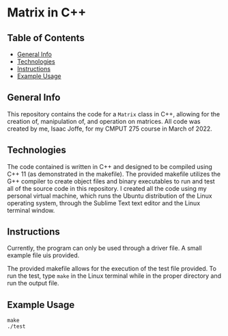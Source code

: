 # Matrix in C++

## Table of Contents
* [General Info](#general-info)
* [Technologies](#technologies)
* [Instructions](#instructions)
* [Example Usage](#example-usage)

## General Info
This repository contains the code for a `Matrix` class in C++, allowing for the creation of, manipulation of, and operation on matrices. All code was created by me, Isaac Joffe, for my CMPUT 275 course in March of 2022.

## Technologies
The code contained is written in C++ and designed to be compiled using C++ 11 (as demonstrated in the makefile). The provided makefile utilizes the G++ compiler to create object files and binary executables to run and test all of the source code in this repository. I created all the code using my personal virtual machine, which runs the Ubuntu distribution of the Linux operating system, through the Sublime Text text editor and the Linux terminal window.

## Instructions
Currently, the program can only be used through a driver file. A small example file uis provided.

The provided makefile allows for the execution of the test file provided. To run the test, type `make` in the Linux terminal while in the proper directory and run the output file.

## Example Usage
```
make
./test
```
